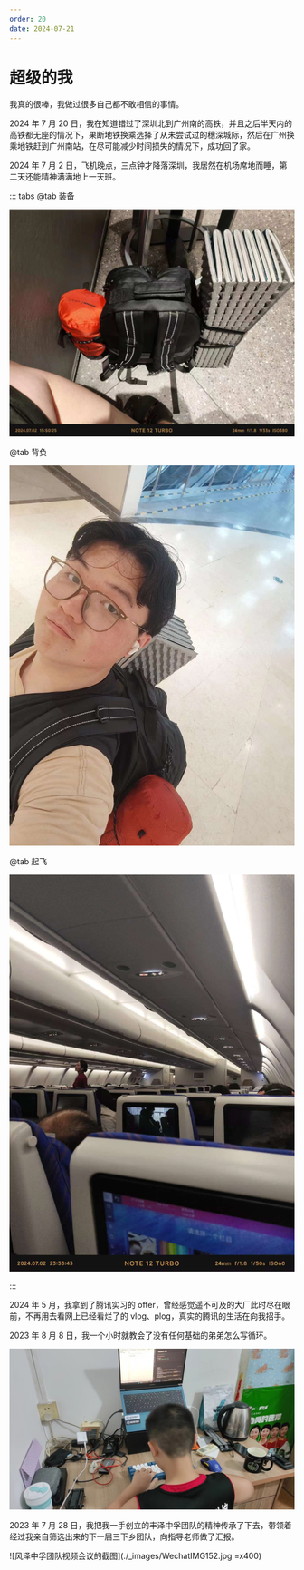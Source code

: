 ```yaml
---
order: 20
date: 2024-07-21
---
```


# 超级的我

我真的很棒，我做过很多自己都不敢相信的事情。

2024 年 7 月 20 日，我在知道错过了深圳北到广州南的高铁，并且之后半天内的高铁都无座的情况下，果断地铁换乘选择了从未尝试过的穗深城际，然后在广州换乘地铁赶到广州南站，在尽可能减少时间损失的情况下，成功回了家。

2024 年 7 月 2 日，飞机晚点，三点钟才降落深圳，我居然在机场席地而睡，第二天还能精神满满地上一天班。

::: tabs
@tab 装备

![就近在北京迪卡侬囤的装备](./_images/WechatIMG172.jpg)

@tab 背负

![背着这一大套装备出发](./_images/WechatIMG170.jpg)

@tab 起飞

![第一次坐大飞机](./_images/WechatIMG171.jpg)

:::


2024 年 5 月，我拿到了腾讯实习的 offer，曾经感觉遥不可及的大厂此时尽在眼前，不再用去看网上已经看烂了的 vlog、plog，真实的腾讯的生活在向我招手。

2023 年 8 月 8 日，我一个小时就教会了没有任何基础的弟弟怎么写循环。

![弟弟在认真写代码的样子](./_images/WechatIMG153.jpg)


2023 年 7 月 28 日，我把我一手创立的丰泽中孚团队的精神传承了下去，带领着经过我亲自筛选出来的下一届三下乡团队，向指导老师做了汇报。

![风泽中孚团队视频会议的截图](./_images/WechatIMG152.jpg =x400)